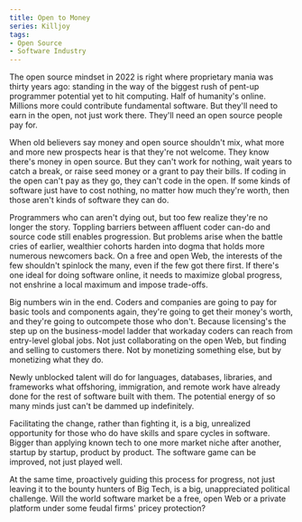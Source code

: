 ```yaml
---
title: Open to Money
series: Killjoy
tags:
- Open Source
- Software Industry
---
```


The open source mindset in 2022 is right where proprietary mania was thirty years ago: standing in the way of the biggest rush of pent-up programmer potential yet to hit computing.  Half of humanity's online.  Millions more could contribute fundamental software.  But they'll need to earn in the open, not just work there.  They'll need an open source people pay for.

When old believers say money and open source shouldn't mix, what more and more new prospects hear is that they're not welcome.  They know there's money in open source.  But they can't work for nothing, wait years to catch a break, or raise seed money or a grant to pay their bills.  If coding in the open can't pay as they go, they can't code in the open.  If some kinds of software just have to cost nothing, no matter how much they're worth, then those aren't kinds of software they can do.

Programmers who can aren't dying out, but too few realize they're no longer the story.  Toppling barriers between affluent coder can-do and source code still enables progression.  But problems arise when the battle cries of earlier, wealthier cohorts harden into dogma that holds more numerous newcomers back.  On a free and open Web, the interests of the few shouldn't spinlock the many, even if the few got there first.  If there's one ideal for doing software online, it needs to maximize global progress, not enshrine a local maximum and impose trade-offs.

Big numbers win in the end.  Coders and companies are going to pay for basic tools and components again, they're going to get their money's worth, and they're going to outcompete those who don't.  Because licensing's the step up on the business-model ladder that workaday coders can reach from entry-level global jobs.  Not just collaborating on the open Web, but finding and selling to customers there.  Not by monetizing something else, but by monetizing what they do.

Newly unblocked talent will do for languages, databases, libraries, and frameworks what offshoring, immigration, and remote work have already done for the rest of software built with them.  The potential energy of so many minds just can't be dammed up indefinitely.

Facilitating the change, rather than fighting it, is a big, unrealized opportunity for those who do have skills and spare cycles in software.  Bigger than applying known tech to one more market niche after another, startup by startup, product by product.  The software game can be improved, not just played well.

At the same time, proactively guiding this process for progress, not just leaving it to the bounty hunters of Big Tech, is a big, unappreciated political challenge.  Will the world software market be a free, open Web or a private platform under some feudal firms' pricey protection?
